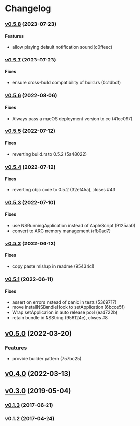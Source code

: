 # Changelog

### [v0.5.8](///compare/v0.5.7...v0.5.8) (2023-07-23)

#### Features

* allow playing default notification sound (c0ffeec)

### [v0.5.7](///compare/v0.5.6...v0.5.7) (2023-07-23)

#### Fixes

* ensure cross-build compatibility of build.rs (0c1dbdf)

### [v0.5.6](///compare/v0.5.5...v0.5.6) (2022-08-06)

#### Fixes

* Always pass a macOS deployment version to cc (41cc097)

### [v0.5.5](///compare/v0.5.4...v0.5.5) (2022-07-12)

#### Fixes

* reverting build.rs to 0.5.2 (5a48022)

### [v0.5.4](///compare/v0.5.3...v0.5.4) (2022-07-12)

#### Fixes

* reverting objc code to 0.5.2 (32ef45a), closes #43

### [v0.5.3](///compare/v0.5.2...v0.5.3) (2022-07-10)

#### Fixes

* use NSRunningApplication instead of AppleScript (9125aa0)
* convert to ARC memory management (afb0ad7)

### [v0.5.2](///compare/v0.5.1...v0.5.2) (2022-06-12)

#### Fixes

* copy paste mishap in readme (95434c1)

### [v0.5.1](///compare/v0.5.0...v0.5.1) (2022-06-11)

#### Fixes

* assert on errors instead of panic in tests (5369717)
* move installNSBundleHook to setApplication (6bcce5f)
* Wrap setApplication in auto release pool (ead722b)
* retain bundle id NSString (956124e), closes #8

## [v0.5.0](///compare/v0.4.0...v0.5.0) (2022-03-20)

### Features

* provide builder pattern (757bc25)

## [v0.4.0](///compare/v0.3.0...v0.4.0) (2022-03-13)

## [v0.3.0](///compare/v0.1.3...v0.3.0) (2019-05-04)

### [v0.1.3](///compare/v0.1.2...v0.1.3) (2017-06-21)

### v0.1.2 (2017-04-24)
